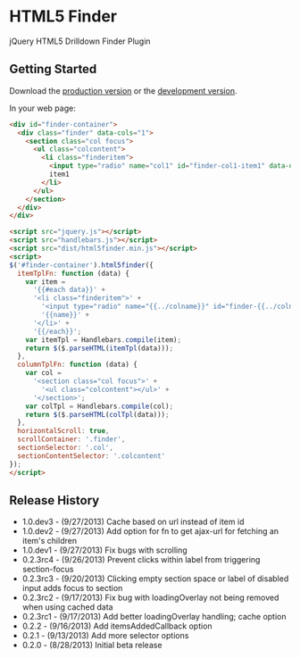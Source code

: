 # HTML5 Finder

jQuery HTML5 Drilldown Finder Plugin

## Getting Started

Download the [production version][min] or the [development version][max].

[min]: https://raw.github.com/jgerigmeyer/jquery-html5finder/master/dist/html5finder.min.js
[max]: https://raw.github.com/jgerigmeyer/jquery-html5finder/master/dist/html5finder.js

In your web page:

```html
<div id="finder-container">
  <div class="finder" data-cols="1">
    <section class="col focus">
      <ul class="colcontent">
        <li class="finderitem">
          <input type="radio" name="col1" id="finder-col1-item1" data-url="/ajax/url?parent=item1" data-children="true" class="finderinput">
          item1
        </li>
      </ul>
    </section>
  </div>
</div>

<script src="jquery.js"></script>
<script src="handlebars.js"></script>
<script src="dist/html5finder.min.js"></script>
<script>
$('#finder-container').html5finder({
  itemTplFn: function (data) {
    var item =
      '{{#each data}}' +
      '<li class="finderitem">' +
        '<input type="radio" name="{{../colname}}" id="finder-{{../colname}}-{{id}}" data-url="/ajax/url?parent={{id}}" data-children="{{has_children}}" class="finderinput">' +
        '{{name}}' +
      '</li>' +
      '{{/each}}';
    var itemTpl = Handlebars.compile(item);
    return $($.parseHTML(itemTpl(data)));
  },
  columnTplFn: function (data) {
    var col =
      '<section class="col focus">' +
        '<ul class="colcontent"></ul>' +
      '</section>';
    var colTpl = Handlebars.compile(col);
    return $($.parseHTML(colTpl(data)));
  },
  horizontalScroll: true,
  scrollContainer: '.finder',
  sectionSelector: '.col',
  sectionContentSelector: '.colcontent'
});
</script>
```

## Release History

* 1.0.dev3 - (9/27/2013) Cache based on url instead of item id
* 1.0.dev2 - (9/27/2013) Add option for fn to get ajax-url for fetching an item's children
* 1.0.dev1 - (9/27/2013) Fix bugs with scrolling
* 0.2.3rc4 - (9/26/2013) Prevent clicks within label from triggering section-focus
* 0.2.3rc3 - (9/20/2013) Clicking empty section space or label of disabled input adds focus to section
* 0.2.3rc2 - (9/17/2013) Fix bug with loadingOverlay not being removed when using cached data
* 0.2.3rc1 - (9/17/2013) Add better loadingOverlay handling; cache option
* 0.2.2 - (9/16/2013) Add itemsAddedCallback option
* 0.2.1 - (9/13/2013) Add more selector options
* 0.2.0 - (8/28/2013) Initial beta release

